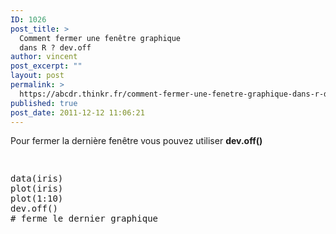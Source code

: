 ```yaml
---
ID: 1026
post_title: >
  Comment fermer une fenêtre graphique
  dans R ? dev.off
author: vincent
post_excerpt: ""
layout: post
permalink: >
  https://abcdr.thinkr.fr/comment-fermer-une-fenetre-graphique-dans-r-dev-off/
published: true
post_date: 2011-12-12 11:06:21
---
```

Pour fermer la dernière fenêtre vous pouvez utiliser <strong>dev.off()</strong> <pre><br /><p>data(iris)<br />plot(iris)<br />plot(1:10)<br />dev.off() # ferme le dernier graphique</p></pre>